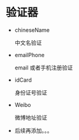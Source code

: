 验证器
===============
* chineseName
	
	中文名验证

* emailPhone
	
	email 或者手机注册验证

* idCard

	身份证号验证

* Weibo
	
	微博地址验证

* 后续再添加。。。